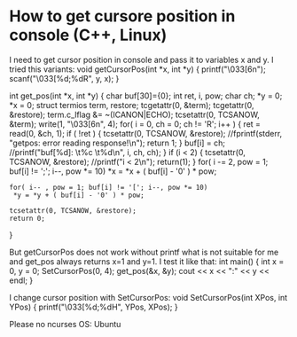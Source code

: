 
# How to get cursore position in console (C++, Linux)

I need to get cursor position in console and pass it to variables x and y.
I tried this variants:
void getCursorPos(int *x, int *y) {
   printf("\033[6n");
   scanf("\033[%d;%dR", y, x);
}

int get_pos(int *x, int *y) {
    char buf[30]={0};
    int ret, i, pow;
    char ch;
    *y = 0; *x = 0;
    struct termios term, restore;
    tcgetattr(0, &term);
    tcgetattr(0, &restore);
    term.c_lflag &= ~(ICANON|ECHO);
    tcsetattr(0, TCSANOW, &term);
    write(1, "\033[6n", 4);
    for( i = 0, ch = 0; ch != 'R'; i++ ) {
        ret = read(0, &ch, 1);
        if ( !ret ) {
           tcsetattr(0, TCSANOW, &restore);
           //fprintf(stderr, "getpos: error reading response!\n");
           return 1;
        }
        buf[i] = ch;
        //printf("buf[%d]: \t%c \t%d\n", i, ch, ch);
    }
    if (i < 2) {
        tcsetattr(0, TCSANOW, &restore);
        //printf("i < 2\n");
        return(1);
    }
    for( i -= 2, pow = 1; buf[i] != ';'; i--, pow *= 10)
     *x = *x + ( buf[i] - '0' ) * pow;

    for( i-- , pow = 1; buf[i] != '['; i--, pow *= 10)
     *y = *y + ( buf[i] - '0' ) * pow;

    tcsetattr(0, TCSANOW, &restore);
    return 0;
}

But getCursorPos does not work without printf what is not suitable for me and get_pos always returns x=1 and y=1.
I test it like that:
int main()
{
    int x = 0, y = 0;
    SetCursorPos(0, 4);
    get_pos(&x, &y);
    cout << x << ":" << y << endl;
}

I change cursor position with SetCursorPos:
void SetCursorPos(int XPos, int YPos)
{
 printf("\033[%d;%dH", YPos, XPos);
}

Please no ncurses
OS: Ubuntu

        